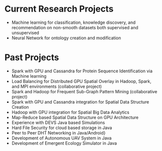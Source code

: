 # Current Research Projects
* Machine learning for classification, knowledge discovery, and recommendation on non-smooth datasets both supervised and unsupervised
* Neural Network for ontology creation and modification

# Past Projects
* Spark with GPU and Cassandra for Protein Sequence Identification via Machine learning
* Load Balancing for Distributed GPU Spatial Overlay in Hadoop, Spark, and MPI environments (collaborative project)
* Spark and Hadoop for Frequent Sub-Graph Pattern Mining (collaborative project)
* Spark with GPU and Cassandra integration for Spatial Data Structure Creation
* Hadoop with GPU integration for Spatial Big Data Analytics
* Map-Reduce based Spatial Data Structure on GPU Architecture
* Experience with DEVS Java based Simulations
* Hard File Security for cloud based storage in Java
* Peer to Peer DHT Networking in Java/Android}
* Development of Autonomous UAV System in Java
* Development of Emergent Ecology Simulator in Java
